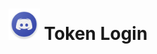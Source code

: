 # <img src="https://github.com/CoSeR-Source/DC-Token-Login/blob/master/Discord-Logo.png?raw=true" height=50 alt=""> Token Login

